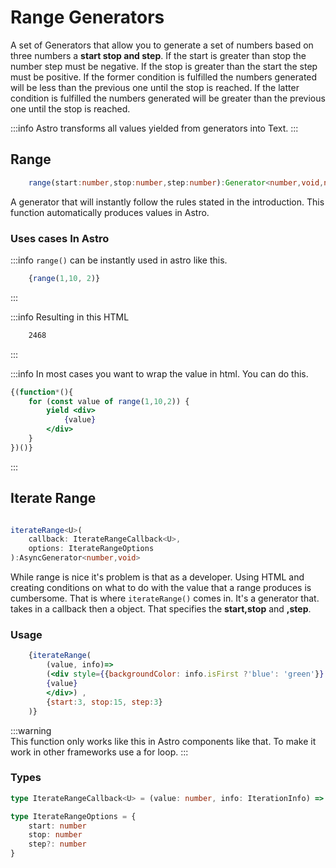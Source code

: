 # Range Generators

A set of Generators that allow you to generate a set of numbers based on three numbers a **start stop and step**.
If the start is greater than stop the number step must be negative.
If the stop is greater than the start the step must be positive.
If the former condition is fulfilled the numbers generated will be less than the previous one until the stop is reached.
If the latter condition is fulfilled the numbers generated will be greater than the previous one until the stop is reached.

:::info
 Astro transforms all values yielded from generators into Text.
:::

## Range

```ts
    range(start:number,stop:number,step:number):Generator<number,void,number>
```

A generator that will instantly follow the rules stated in the introduction. This function automatically produces values in Astro.

### Uses cases In Astro

:::info `range()` can be instantly used in astro like this. 

```jsx
    {range(1,10, 2)}
```

:::

:::info Resulting in this HTML

```html
    2468
```

:::

:::info In most cases you want to wrap the value in html. You can do this.

```jsx
{(function*(){
    for (const value of range(1,10,2)) {
        yield <div>
            {value}
        </div>        
    }    
})()}
```

:::

## Iterate Range

```ts

iterateRange<U>(
    callback: IterateRangeCallback<U>, 
    options: IterateRangeOptions
):AsyncGenerator<number,void>
```

While range is nice it's problem is that as a developer. Using HTML and creating conditions on what to do with the value that a range produces is cumbersome. That is where `iterateRange()` comes in. It's a generator that. takes in a callback then a object. That specifies the **start,stop** and **,step**.

### Usage

```jsx
    {iterateRange(
        (value, info)=> 
        (<div style={{backgroundColor: info.isFirst ?'blue': 'green'}} >
        {value}
        </div>) , 
        {start:3, stop:15, step:3}
    )}
```

:::warning  
 This function only works like this in Astro components like that.
 To make it work in other frameworks use a for loop.
:::

### Types  

```ts
type IterateRangeCallback<U> = (value: number, info: IterationInfo) => U

type IterateRangeOptions = {
    start: number
    stop: number
    step?: number
}
```
